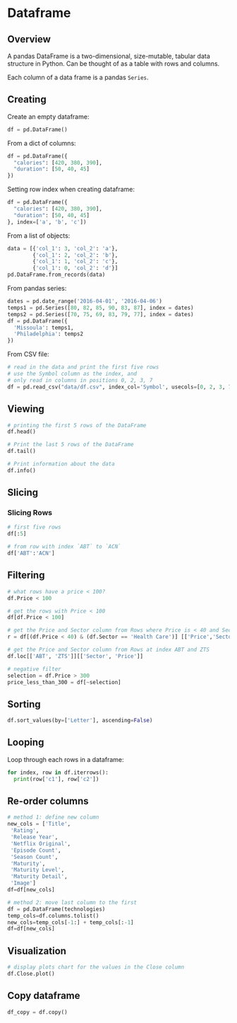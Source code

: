 # Dataframe

## Overview

A pandas DataFrame is a two-dimensional, size-mutable, tabular data structure in Python. Can be thought of as a table with rows and columns.

Each column of a data frame is a pandas `Series`.


## Creating

Create an empty dataframe:
```py
df = pd.DataFrame()
```

From a dict of columns:
```py
df = pd.DataFrame({
  "calories": [420, 380, 390],
  "duration": [50, 40, 45]
})
```

Setting row index when creating dataframe:
```py
df = pd.DataFrame({
  "calories": [420, 380, 390],
  "duration": [50, 40, 45]
}, index=['a', 'b', 'c'])
```

From a list of objects:
```py
data = [{'col_1': 3, 'col_2': 'a'},
        {'col_1': 2, 'col_2': 'b'},
        {'col_1': 1, 'col_2': 'c'},
        {'col_1': 0, 'col_2': 'd'}]
pd.DataFrame.from_records(data)
```

From pandas series:
```py
dates = pd.date_range('2016-04-01', '2016-04-06')
temps1 = pd.Series([80, 82, 85, 90, 83, 87], index = dates)
temps2 = pd.Series([70, 75, 69, 83, 79, 77], index = dates)
df = pd.DataFrame({
  'Missoula': temps1, 
  'Philadelphia': temps2
})
```

From CSV file:
```py
# read in the data and print the first five rows
# use the Symbol column as the index, and 
# only read in columns in positions 0, 2, 3, 7
df = pd.read_csv("data/df.csv", index_col='Symbol', usecols=[0, 2, 3, 7])
```


## Viewing

```py
# printing the first 5 rows of the DataFrame
df.head()

# Print the last 5 rows of the DataFrame
df.tail()

# Print information about the data
df.info()
```


## Slicing

### Slicing Rows

```py
# first five rows
df[:5]

# from row with index `ABT` to `ACN`
df['ABT':'ACN']
```


## Filtering

```py
# what rows have a price < 100?
df.Price < 100

# get the rows with Price < 100
df[df.Price < 100]

# get the Price and Sector column from Rows where Price is < 40 and Sector = Health Care
r = df[(df.Price < 40) & (df.Sector == 'Health Care')] [['Price','Sector']]

# get the Price and Sector column from Rows at index ABT and ZTS
df.loc[['ABT', 'ZTS']][['Sector', 'Price']]

# negative filter
selection = df.Price > 300
price_less_than_300 = df[~selection]
```

## Sorting

```py
df.sort_values(by=['Letter'], ascending=False)
```

## Looping

Loop through each rows in a dataframe:

```py
for index, row in df.iterrows():
  print(row['c1'], row['c2'])
```

## Re-order columns

```py
# method 1: define new column
new_cols = ['Title',
 'Rating',
 'Release Year',
 'Netflix Original',
 'Episode Count',
 'Season Count',
 'Maturity',
 'Maturity Level',
 'Maturity Detail',
 'Image']
df=df[new_cols]

# method 2: move last column to the first
df = pd.DataFrame(technologies)
temp_cols=df.columns.tolist()
new_cols=temp_cols[-1:] + temp_cols[:-1]
df=df[new_cols]
```

## Visualization

```py
# display plots chart for the values in the Close column
df.Close.plot()
```

## Copy dataframe

```py
df_copy = df.copy()
```